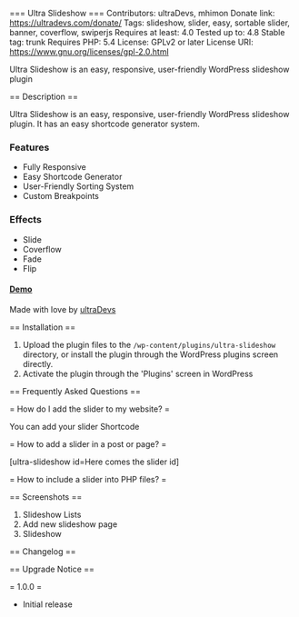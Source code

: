 === Ultra Slideshow ===
Contributors: ultraDevs, mhimon
Donate link: https://ultradevs.com/donate/
Tags: slideshow, slider, easy, sortable slider, banner, coverflow, swiperjs
Requires at least: 4.0
Tested up to: 4.8
Stable tag: trunk
Requires PHP: 5.4
License: GPLv2 or later
License URI: https://www.gnu.org/licenses/gpl-2.0.html

Ultra Slideshow is an easy, responsive, user-friendly WordPress slideshow plugin

== Description ==

Ultra Slideshow is an easy, responsive, user-friendly WordPress slideshow plugin. It has an easy shortcode generator system.

### Features

* Fully Responsive
* Easy Shortcode Generator
* User-Friendly Sorting System
* Custom Breakpoints

### Effects

* Slide
* Coverflow
* Fade
* Flip

#### [Demo](https://demo.ultradevs.com/ultra-slideshow/)

Made with love by [ultraDevs](https://ultradevs.com)


== Installation ==

1. Upload the plugin files to the `/wp-content/plugins/ultra-slideshow` directory, or install the plugin through the WordPress plugins screen directly.
1. Activate the plugin through the 'Plugins' screen in WordPress


== Frequently Asked Questions ==

= How do I add the slider to my website? =

You can add your slider Shortcode

= How to add a slider in a post or page? =

[ultra-slideshow id=Here comes the slider id]

= How to include a slider into PHP files? =

<?php echo do_shortcode('[ultra-slideshow id=Here comes the slider id]'); ?>


== Screenshots ==

1. Slideshow Lists
2. Add new slideshow page
3. Slideshow

== Changelog ==


== Upgrade Notice ==

= 1.0.0 =
* Initial release